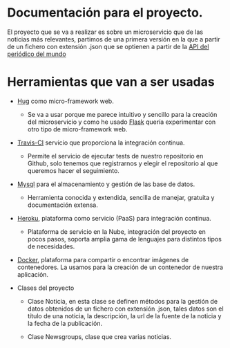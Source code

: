 # Documentación para el proyecto.
El proyecto que se va a realizar es sobre un microservicio que de las noticias
más relevantes, partimos de una primera versión en la que a partir de un fichero
con extensión .json que se optienen a partir de la [API del periódico del mundo](https://newsapi.org/s/el-mundo-api)

# Herramientas que van a ser usadas

* [Hug](https://www.hug.rest) como micro-framework web.
  * Se va a usar porque me parece intuitivo y sencillo para la creación del microservicio y como he usado [Flask](flak.pocoo.org) quería experimentar con otro tipo de micro-framework web.

* [Travis-CI](http://travis-ci.org) servicio que proporciona la integración continua.
  * Permite el servicio de ejecutar tests de nuestro repositorio en Github, solo tenemos que registrarnos y elegir el repositorio al que queremos hacer el seguimiento.

* [Mysql](https://www.mysql.com) para el almacenamiento y gestión de las base de datos.
  * Herramienta conocida y extendida, sencilla de manejar, gratuita y documentación extensa.

* [Heroku](https://www.heroku.com/), plataforma como servicio (PaaS) para integración continua.
  * Plataforma de servicio en la Nube, integración del proyecto en pocos pasos, soporta amplia gama de lenguajes para distintos tipos de necesidades.

* [Docker](https://hub.docker.com/), plataforma para compartir o encontrar imágenes de contenedores. La usamos para la creación de un contenedor de nuestra aplicación.

* Clases del proyecto
  * Clase Noticia, en esta clase se definen métodos para la gestión de datos obtenidos de un fichero con extensión .json, tales datos son el título de una noticia, la descripción, la url de la fuente de la noticia y la fecha de la publicación.

  * Clase Newsgroups, clase que crea varias noticias.

